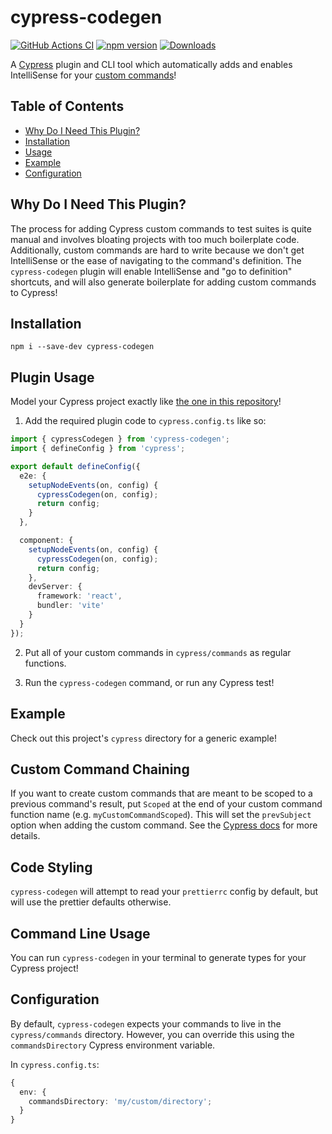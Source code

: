 # cypress-codegen

[![GitHub Actions CI](https://github.com/ExpediaGroup/cypress-codegen/workflows/Release/badge.svg)](https://github.com/ExpediaGroup/cypress-codegen/actions?query=workflow%3ARelease)
[![npm version](https://badge.fury.io/js/cypress-codegen.svg)](https://www.npmjs.com/package/cypress-codegen)
[![Downloads](https://img.shields.io/npm/dm/cypress-codegen.svg)](https://www.npmjs.com/package/cypress-codegen)

A [Cypress](https://www.cypress.io/) plugin and CLI tool which automatically adds and enables IntelliSense for your [custom commands](https://docs.cypress.io/api/cypress-api/custom-commands)!

## Table of Contents

- [Why Do I Need This Plugin?](#why-do-i-need-this-plugin)
- [Installation](#installation)
- [Usage](#usage)
- [Example](#example)
- [Configuration](#configuration)

## Why Do I Need This Plugin?

The process for adding Cypress custom commands to test suites is quite manual and involves bloating projects with too much boilerplate code.
Additionally, custom commands are hard to write because we don't get IntelliSense or the ease of navigating to the command's definition.
The `cypress-codegen` plugin will enable IntelliSense and "go to definition" shortcuts, and will also generate boilerplate for adding custom commands to Cypress!

## Installation

```shell
npm i --save-dev cypress-codegen
```

## Plugin Usage

Model your Cypress project exactly like [the one in this repository](https://github.com/ExpediaGroup/cypress-codegen/blob/main/cypress.config.ts)!

1. Add the required plugin code to `cypress.config.ts` like so:

```ts
import { cypressCodegen } from 'cypress-codegen';
import { defineConfig } from 'cypress';

export default defineConfig({
  e2e: {
    setupNodeEvents(on, config) {
      cypressCodegen(on, config);
      return config;
    }
  },

  component: {
    setupNodeEvents(on, config) {
      cypressCodegen(on, config);
      return config;
    },
    devServer: {
      framework: 'react',
      bundler: 'vite'
    }
  }
});
```

2. Put all of your custom commands in `cypress/commands` as regular functions.

3. Run the `cypress-codegen` command, or run any Cypress test!

## Example

Check out this project's `cypress` directory for a generic example!

## Custom Command Chaining

If you want to create custom commands that are meant to be scoped to a previous command's result, put `Scoped` at the
end of your custom command function name (e.g. `myCustomCommandScoped`). This will set the `prevSubject` option when
adding the custom command. See the [Cypress docs](https://docs.cypress.io/api/cypress-api/custom-commands#Arguments)
for more details.

## Code Styling

`cypress-codegen` will attempt to read your `prettierrc` config by default, but will use the prettier defaults otherwise.

## Command Line Usage

You can run `cypress-codegen` in your terminal to generate types for your Cypress project!

## Configuration

By default, `cypress-codegen` expects your commands to live in the `cypress/commands` directory.
However, you can override this using the `commandsDirectory` Cypress environment variable.

In `cypress.config.ts`:

```ts
{
  env: {
    commandsDirectory: 'my/custom/directory';
  }
}
```
